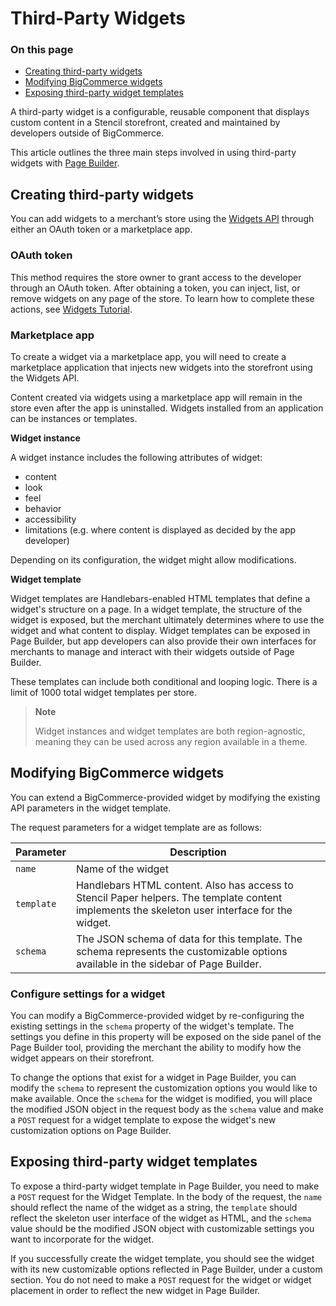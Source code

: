 # Third-Party Widgets

<div class="otp" id="no-index">

### On this page
- [Creating third-party widgets](#creating-third-party-widgets)
- [Modifying BigCommerce widgets](#modifying-bigcommerce-widgets)
- [Exposing third-party widget templates](#exposing-third-party-widget-templates)

</div>

A third-party widget is a configurable, reusable component that displays custom content in a Stencil storefront, created and maintained by developers outside of BigCommerce.

This article outlines the three main steps involved in using third-party widgets with [Page Builder](https://developer.bigcommerce.com/stencil-docs/page-builder/page-builder-overview).

## Creating third-party widgets
You can add widgets to a merchant’s store using the [Widgets API](https://developer.bigcommerce.com/api-reference/store-management/widgets) through either an OAuth token or a marketplace app. 

### OAuth token
This method requires the store owner to grant access to the developer through an OAuth token. After obtaining a token, you can inject, list, or remove widgets on any page of the store. To learn how to complete these actions, see [Widgets Tutorial](https://developer.bigcommerce.com/api-docs/storefront/widgets/widgets-tutorial).

### Marketplace app
To create a widget via a marketplace app, you will need to create a marketplace application that injects new widgets into the storefront using the Widgets API.

Content created via widgets using a marketplace app will remain in the store even after the app is uninstalled. Widgets installed from an application can be instances or templates.

**Widget instance**

A widget instance includes the following attributes of  widget:
- content
- look
- feel
- behavior
- accessibility
- limitations (e.g. where content is displayed as decided by the app developer)

Depending on its configuration, the widget might allow modifications.

**Widget template**

Widget templates are Handlebars-enabled HTML templates that define a widget's structure on a page. In a widget template, the structure of the widget is exposed, but the merchant ultimately determines where to use the widget and what content to display. Widget templates can be exposed in Page Builder, but app developers can also provide their own interfaces for merchants to manage and interact with their widgets outside of Page Builder.

These templates can include both conditional and looping logic. There is a limit of 1000 total widget templates per store.

> **Note**
>
> Widget instances and widget templates are both region-agnostic, meaning they can be used across any region available in a theme.

## Modifying BigCommerce widgets
You can extend a BigCommerce-provided widget by modifying the existing API parameters in the widget template.

The request parameters for a widget template are as follows:

|Parameter|Description|
|---|---|
|`name`|Name of the widget|
|`template`|Handlebars HTML content. Also has access to Stencil Paper helpers. The template content implements the skeleton user interface for the widget.|
|`schema`|The JSON schema of data for this template. The schema represents the customizable options available in the sidebar of Page Builder.|

### Configure settings for a widget
You can modify a BigCommerce-provided widget by re-configuring the existing settings in the `schema` property of the widget's template. The settings you define in this property will be exposed on the side panel of the Page Builder tool, providing the merchant the ability to modify how the widget appears on their storefront.

To change the options that exist for a widget in Page Builder, you can modify the `schema` to represent the customization options you would like to make available. Once the `schema` for the widget is modified, you will place the modified JSON object in the request body as the `schema` value and make a `POST` request for a widget template to expose the widget's new customization options on Page Builder.

## Exposing third-party widget templates
To expose a third-party widget template in Page Builder, you need to make a `POST` request for the Widget Template. In the body of the request, the `name` should reflect the name of the widget as a string, the `template` should reflect the skeleton user interface of the widget as HTML, and the `schema` value should be the modified JSON object with customizable settings you want to incorporate for the widget.

If you successfully create the widget template, you should see the widget with its new customizable options reflected in Page Builder, under a custom section. You do not need to make a `POST` request for the widget or widget placement in order to reflect the new widget in Page Builder.
